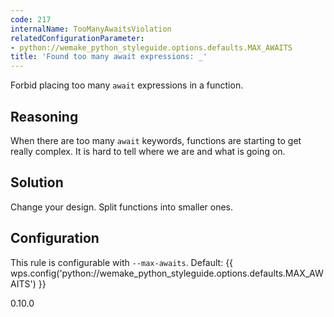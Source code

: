 ```yaml
---
code: 217
internalName: TooManyAwaitsViolation
relatedConfigurationParameter:
- python://wemake_python_styleguide.options.defaults.MAX_AWAITS
title: 'Found too many await expressions: _'
---
```


Forbid placing too many `await` expressions in a function.

## Reasoning
When there are too many `await` keywords, functions are starting to
get really complex. It is hard to tell where we are and what is
going on.

## Solution
Change your design. Split functions into smaller ones.

## Configuration
This rule is configurable with `--max-awaits`. Default:
{{ wps.config('python://wemake_python_styleguide.options.defaults.MAX_AWAITS') }}

<div class="versionadded">

0.10.0

</div>